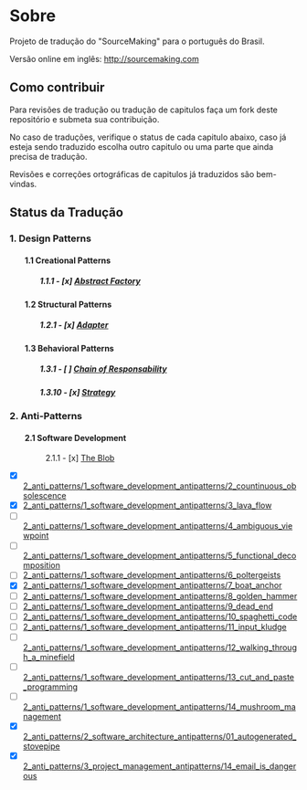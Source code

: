 Sobre
==============

Projeto de tradução do "SourceMaking" para o português do Brasil.

Versão online em inglês:
http://sourcemaking.com

## Como contribuir

Para revisões de tradução ou tradução de capitulos faça um fork deste repositório e submeta sua contribuição.

No caso de traduções, verifique o status de cada capitulo abaixo, caso já esteja sendo traduzido escolha outro capitulo ou uma parte que ainda precisa de tradução.

Revisões e correções ortográficas de capitulos já traduzidos são bem-vindas.

## Status da Tradução
### 1. Design Patterns
#### &nbsp;&nbsp;&nbsp;&nbsp;&nbsp;&nbsp;&nbsp;&nbsp;1.1 Creational Patterns
##### &nbsp;&nbsp;&nbsp;&nbsp;&nbsp;&nbsp;&nbsp;&nbsp;&nbsp;&nbsp;&nbsp;&nbsp;&nbsp;&nbsp;&nbsp;&nbsp;1.1.1 - [x] [Abstract Factory](https://github.com/henryhamon/sourcemaking/blob/master/1_design_patterns/1_creational_patterns/1_abstract_factory.md)
#### &nbsp;&nbsp;&nbsp;&nbsp;&nbsp;&nbsp;&nbsp;&nbsp;1.2 Structural Patterns
##### &nbsp;&nbsp;&nbsp;&nbsp;&nbsp;&nbsp;&nbsp;&nbsp;&nbsp;&nbsp;&nbsp;&nbsp;&nbsp;&nbsp;&nbsp;&nbsp;1.2.1 - [x] [Adapter](https://github.com/henryhamon/sourcemaking/blob/master/1_design_patterns/2_structural_patterns/1_adapter.md)
#### &nbsp;&nbsp;&nbsp;&nbsp;&nbsp;&nbsp;&nbsp;&nbsp;1.3 Behavioral Patterns
##### &nbsp;&nbsp;&nbsp;&nbsp;&nbsp;&nbsp;&nbsp;&nbsp;&nbsp;&nbsp;&nbsp;&nbsp;&nbsp;&nbsp;&nbsp;&nbsp;1.3.1 - [ ] [Chain of Responsability](https://github.com/henryhamon/sourcemaking/blob/master/1_design_patterns/3_behavioral_patterns/1_chain_of_responsibility.md)
##### &nbsp;&nbsp;&nbsp;&nbsp;&nbsp;&nbsp;&nbsp;&nbsp;&nbsp;&nbsp;&nbsp;&nbsp;&nbsp;&nbsp;&nbsp;&nbsp;1.3.10 - [x] [Strategy](https://github.com/henryhamon/sourcemaking/blob/master/1_design_patterns/3_behavioral_patterns/10_strategy.md)


### 2. Anti-Patterns
#### &nbsp;&nbsp;&nbsp;&nbsp;&nbsp;&nbsp;&nbsp;&nbsp;2.1 Software Development
&nbsp;&nbsp;&nbsp;&nbsp;&nbsp;&nbsp;&nbsp;&nbsp;&nbsp;&nbsp;&nbsp;&nbsp;&nbsp;&nbsp;&nbsp;&nbsp;2.1.1 - [x] [The Blob](https://github.com/henryhamon/sourcemaking/blob/master/2_anti_patterns/1_software_development_antipatterns/1_the_blob.md)


- [x] [2_anti_patterns/1_software_development_antipatterns/2_countinuous_obsolescence](https://github.com/henryhamon/sourcemaking/blob/master/2_anti_patterns/1_software_development_antipatterns/2_countinuous_obsolescence.md)
- [x] [2_anti_patterns/1_software_development_antipatterns/3_lava_flow](https://github.com/henryhamon/sourcemaking/blob/master/2_anti_patterns/1_software_development_antipatterns/3_lava_flow.md)
- [ ] [2_anti_patterns/1_software_development_antipatterns/4_ambiguous_viewpoint](https://github.com/henryhamon/sourcemaking/blob/master/2_anti_patterns/1_software_development_antipatterns/4_ambiguous_viewpoint.md)
- [ ] [2_anti_patterns/1_software_development_antipatterns/5_functional_decomposition](https://github.com/henryhamon/sourcemaking/blob/master/2_anti_patterns/1_software_development_antipatterns/5_functional_decomposition.md)
- [ ] [2_anti_patterns/1_software_development_antipatterns/6_poltergeists](https://github.com/henryhamon/sourcemaking/blob/master/2_anti_patterns/1_software_development_antipatterns/6_poltergeists.md)
- [x] [2_anti_patterns/1_software_development_antipatterns/7_boat_anchor](https://github.com/henryhamon/sourcemaking/blob/master/2_anti_patterns/1_software_development_antipatterns/7_boat_anchor.md)
- [ ] [2_anti_patterns/1_software_development_antipatterns/8_golden_hammer](https://github.com/henryhamon/sourcemaking/blob/master/2_anti_patterns/1_software_development_antipatterns/8_golden_hammer.md)
- [ ] [2_anti_patterns/1_software_development_antipatterns/9_dead_end](https://github.com/henryhamon/sourcemaking/blob/master/2_anti_patterns/1_software_development_antipatterns/9_dead_end.md)
- [ ] [2_anti_patterns/1_software_development_antipatterns/10_spaghetti_code](https://github.com/henryhamon/sourcemaking/blob/master/2_anti_patterns/1_software_development_antipatterns/10_spaghetti_code.md)
- [ ] [2_anti_patterns/1_software_development_antipatterns/11_input_kludge](https://github.com/henryhamon/sourcemaking/blob/master/2_anti_patterns/1_software_development_antipatterns/11_input_kludge.md)
- [ ] [2_anti_patterns/1_software_development_antipatterns/12_walking_through_a_minefield](https://github.com/henryhamon/sourcemaking/blob/master/2_anti_patterns/1_software_development_antipatterns/12_walking_through_a_minefield.md)
- [ ] [2_anti_patterns/1_software_development_antipatterns/13_cut_and_paste_programming](https://github.com/henryhamon/sourcemaking/blob/master/2_anti_patterns/1_software_development_antipatterns/13_cut_and_paste_programming.md)
- [ ] [2_anti_patterns/1_software_development_antipatterns/14_mushroom_management](https://github.com/henryhamon/sourcemaking/blob/master/2_anti_patterns/1_software_development_antipatterns/14_mushroom_management.md)
- [x] [2_anti_patterns/2_software_architecture_antipatterns/01_autogenerated_stovepipe](https://github.com/henryhamon/sourcemaking/blob/master/2_anti_patterns/2_software_architecture_antipatterns/01_autogenerated_stovepipe.md)
- [x] [2_anti_patterns/3_project_management_antipatterns/14_email_is_dangerous](https://github.com/henryhamon/sourcemaking/blob/master/2_anti_patterns/3_project_management_antipatterns/14_email_is_dangerous.md)

